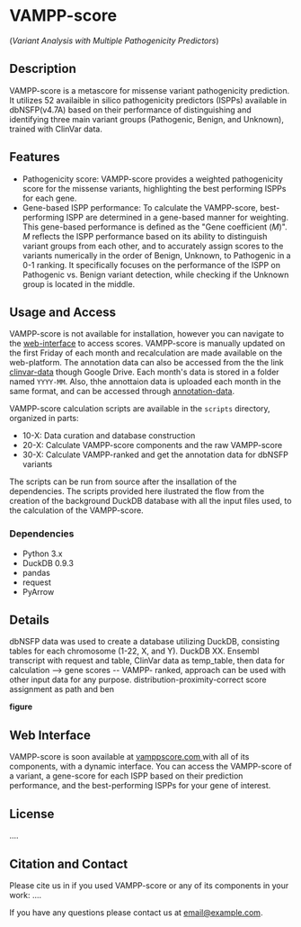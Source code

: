 # VAMPP-score
(_Variant Analysis with Multiple Pathogenicity Predictors_)

## Description
VAMPP-score is a metascore for missense variant pathogenicity prediction. It utilizes 52 availaible in silico pathogenicity predictors (ISPPs) available in dbNSFP(v4.7A) based on their performance of distinguishing and identifying three main variant groups (Pathogenic, Benign, and Unknown), trained with ClinVar data.

## Features
* Pathogenicity score: VAMPP-score provides a weighted pathogenicity score for the missense variants, highlighting the best performing ISPPs for each gene.
* Gene-based ISPP performance: To calculate the VAMPP-score, best-performing ISPP are determined in a gene-based manner for weighting. This gene-based performance is defined as the "Gene coefficient (_M_)". _M_ reflects the ISPP performance based on its ability to distinguish variant groups from each other, and to accurately assign scores to the variants numerically in the order of Benign, Unknown, to Pathogenic in a 0-1 ranking. It specifically focuses on the performance of the ISPP on Pathogenic vs. Benign variant detection, while checking if the Unknown group is located in the middle.


## Usage and Access
VAMPP-score is not available for installation, however you can navigate to the [web-interface](https://vamppscore.com/) to access scores. VAMPP-score is manually updated on the first Friday of each month and recalculation are made available on the web-platform. The annotation data can also be accessed from the the link [clinvar-data](https://drive.google.com/drive/folders/1aziBk58jTu49lSItZQaPKBtEVeACfWlJ?usp=drive_link) though Google Drive. Each month's data is stored in a folder named `YYYY-MM`. Also, thhe annottaion data is uploaded each month in the same format, and can be accessed through [annotation-data](https://drive.google.com/drive/folders/1-wo9QguOqtEhokpVpsrDuOsduntFEfHU?usp=drive_link).

VAMPP-score calculation scripts are available in the `scripts` directory, organized in parts:

* 10-X: Data curation and database construction
* 20-X: Calculate VAMPP-score components and the raw VAMPP-score
* 30-X: Calculate VAMPP-ranked and get the annotation data for dbNSFP variants

The scripts can be run from source after the insallation of the dependencies. The scripts provided here ilustrated the flow from the creation of the background DuckDB database with all the input files used, to the calculation of the VAMPP-score.

### Dependencies
* Python 3.x
* DuckDB 0.9.3
* pandas
* request
* PyArrow 

## Details
dbNSFP data was used to create a database utilizing DuckDB, consisting tables for each chromosome (1-22, X, and Y). DuckDB XX. Ensembl transcript with request and table, ClinVar data as temp_table, then data for calculation --> gene scores -- VAMPP- ranked, approach can be used with other input data for any purpose. distribution-proximity-correct score assignment as path and ben

**figure**

## Web Interface
VAMPP-score is soon available at [vamppscore.com ](https://vamppscore.com/) with all of its components, with a dynamic interface. You can access the VAMPP-score of a variant, a gene-score for each ISPP based on their prediction performance, and the best-performing ISPPs for your gene of interest.

## License
....

## Citation and Contact
Please cite us in if you used VAMPP-score or any of its components in your work: 
....

If you have any questions please contact us at email@example.com.




